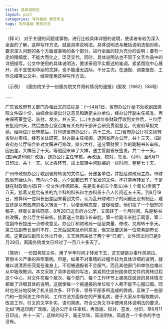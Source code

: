 ```yaml
---
title: 具体说明法
layout: post
categories: 写作基础 表现手法
tags: 写作基础 表现手法
---
```


〔释义〕 对于关键的问题或事物，进行比较具体详细的说明，使读者有较为深入全面的了解，这种写作方法，就是具体说明法。具体说明法与概括说明法相对称，要求深入问题的各个方面或事物的各个部分，进行全面的较为充分的说明；要有一定的精细度，不能大而化之，泛泛交代。同时，具体说明法也不同于文艺作品中的详细描写。公文中使用的具体说明法，要求采用平实叙述的笔调，紧紧围绕中心展开，而不宜使用华丽的文辞，也不能漫无边际，不分主次。在通报、调查报告、工作总结等公文中，经常使用这种写作方法。

〔示例〕 《国务院关于一份国务院文件周转情况的通报》(国发〔1982〕158号)

……

广东省政府有关部门办理此文的过程是：(一)4月1日，省府办公厅秘书处收到国务院文件四十份，由综合处提出分送意见和确定主办单位，经办公厅副主任核准，再由保密室登记、装封、发出。共五天。(二)主办单位省财政厅收到文件后，三位厅长批阅四天，然后由办公室召集有关处的干部开会研究贯彻意见，代省府草拟文稿，经两位厅长审核后，打印送省府办公厅。共十三天。(三)省府办公厅将文稿转省财办审核。经有关处研究，财办副主任核阅，退回省府办公厅，共十三天。(四)省府办公厅综合处对文稿进行修改，排出大样，送分管财贸工作的副秘书长审核。因出差，大样压了十天。等他回来审了大样，送主管副省长签发。共二十一天。(五)再送印刷厂改版，送办公厅主任审核，再改版、校对、签发、付印，至6月11日印出，共十一天。以上各环节，加上周转中间耽搁的一些时间，整整七十天。

广州市政府办公厅收到省府转发的文件后，分送各单位，并批给财政局主办。市财政局开始认为，市内六个县、六个区都已有了省发的文件，不打算再转发了。于是就在财政局内部(只一份文件)传阅起来。先是有关的五个局长(共十个局长)传阅了八天，接着又批给有关的九个科的科长和主办科员十八人传阅近五十天。到8月19日，预算科一位科长出差回来看到文件，认为乱开财政口子的问题还没有制止，建议还是以市政府的名义转发一下，以便表明态度，督促检查。他们拟了一个很短的稿子，经局长审核同意，8月28日送市府办公厅，又周转了一个月时间。先是秘书处改稿，办公厅主任审核，接着送三位副市长审批。第一位副市长批示同意，第二位副市长提出一点修改意见，办公厅和财政局一层层商量、修改，又周转十多天。第三位副市长当时不在，三天后回来批示同意发，但又批要送另一位常务副市长阅。这第四位副市长外出开会，五天后回来批了两个字“已阅”。文件印出时已是9月29日，离国务院发文已经过了一百八十多天了。 

〔简析〕 一份国务院文件，用了半年时间才转发下去，这无疑是办事作风拖拉、官僚主义严重的典型事例。但是，如果不对事情的过程作较为具体详细的说明，就难以说清责任究竟在谁身上，不但被通报者不会服气，而且其他部门和单位也难以从中吸取教训。本文采取了具体说明的写法，紧紧抓住这份国务院文件的周转过程这个中心，对文件在每个层次、每个部门、每个工作环节上被拖压延误的具体情况都做了详细具体的说明，这就使每一个被通报的单位和个人都不能不心服口服。同时也充分地反映了机关层次多、环节多、领导干部多所造成的弊病，反映了一些部门和一些同志工作作风、工作方法方面存在的严重毛病，便于大家从中吸取教训，改进工作。引文的文字朴实，语句简练，符合公务文书中使用具体说明法的要求。比如“再送印刷厂改版，送办公厅主任审核，再改版、校对、签发、付印，至6月11日印出，共十一天”，这样的句子，毫无华饰，简洁明快，简直连一个多余的字也没有。 